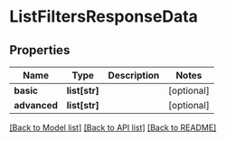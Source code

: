 # ListFiltersResponseData

## Properties
Name | Type | Description | Notes
------------ | ------------- | ------------- | -------------
**basic** | **list[str]** |  | [optional]
**advanced** | **list[str]** |  | [optional]

[[Back to Model list]](../README.md#documentation-for-models) [[Back to API list]](../README.md#documentation-for-api-endpoints) [[Back to README]](../README.md)


